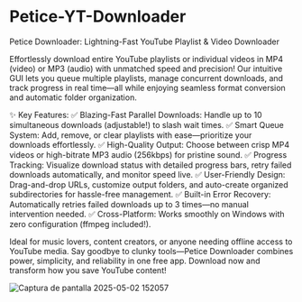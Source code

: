 # Petice-YT-Downloader

Petice Downloader: Lightning-Fast YouTube Playlist & Video Downloader

Effortlessly download entire YouTube playlists or individual videos in MP4 (video) or MP3 (audio) with unmatched speed and precision! Our intuitive GUI lets you queue multiple playlists, manage concurrent downloads, and track progress in real time—all while enjoying seamless format conversion and automatic folder organization.

✨ Key Features:
✅ Blazing-Fast Parallel Downloads: Handle up to 10 simultaneous downloads (adjustable!) to slash wait times.
✅ Smart Queue System: Add, remove, or clear playlists with ease—prioritize your downloads effortlessly.
✅ High-Quality Output: Choose between crisp MP4 videos or high-bitrate MP3 audio (256kbps) for pristine sound.
✅ Progress Tracking: Visualize download status with detailed progress bars, retry failed downloads automatically, and monitor speed live.
✅ User-Friendly Design: Drag-and-drop URLs, customize output folders, and auto-create organized subdirectories for hassle-free management.
✅ Built-in Error Recovery: Automatically retries failed downloads up to 3 times—no manual intervention needed.
✅ Cross-Platform: Works smoothly on Windows with zero configuration (ffmpeg included!).

Ideal for music lovers, content creators, or anyone needing offline access to YouTube media. Say goodbye to clunky tools—Petice Downloader combines power, simplicity, and reliability in one free app. Download now and transform how you save YouTube content!

![Captura de pantalla 2025-05-02 152057](https://github.com/user-attachments/assets/c814c337-d63e-44a7-8dc8-eb341dd16fcf)
